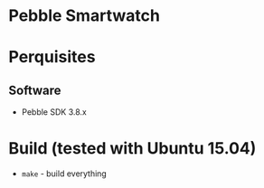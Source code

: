 Pebble Smartwatch
=================

# Perquisites
## Software
- Pebble SDK 3.8.x

# Build (tested with Ubuntu 15.04)
- `make` - build everything
